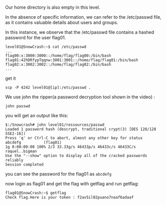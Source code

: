 Our home directory is also empty in this level.

In the absence of specific information, we can refer to the /etc/passwd file, as it contains valuable details about users and groups.

In this instance, we observe that the /etc/passwd file contains a hashed password for the user flag01.

```
level01@SnowCrash:~$ cat /etc/passwd
...
flag00:x:3000:3000::/home/flag/flag00:/bin/bash
flag01:42hDRfypTqqnw:3001:3001::/home/flag/flag01:/bin/bash
flag02:x:3002:3002::/home/flag/flag02:/bin/bash
...
```
get it
```
scp -P 4242 level01@[ip]:/etc/passwd .
```
We use john the ripper(a password decryption tool shown in the video) :
```
john passwd
```

you will get an output like this:
```
$:/Snowcrash# john level01/ressources/passwd
Loaded 1 password hash (descrypt, traditional crypt(3) [DES 128/128 SSE2-16])
Press 'q' or Ctrl-C to abort, almost any other key for status
abcdefg          (flag01)
1g 0:00:00:00 100% 2/3 33.33g/s 46433p/s 46433c/s 46433C/s raquel..bigman
Use the "--show" option to display all of the cracked passwords reliably
Session completed
```

you can see the password for the flag01 as `abcdefg`

now login as flag01 and get the flag with getflag
and run getflag:
```
flag01@SnowCrash:~$ getflag
Check flag.Here is your token : f2av5il02puano7naaf6adaaf
```